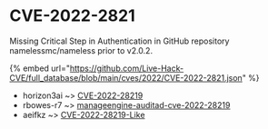 # CVE-2022-2821

Missing Critical Step in Authentication in GitHub repository namelessmc/nameless prior to v2.0.2.

{% embed url="https://github.com/Live-Hack-CVE/full_database/blob/main/cves/2022/CVE-2022-2821.json" %}


* horizon3ai ~> [CVE-2022-28219](https://zeste.alice-snow.ru/2022/database/cve-2022-2821/cve-2022-28219-horizon3ai)
* rbowes-r7 ~> [manageengine-auditad-cve-2022-28219](https://zeste.alice-snow.ru/2022/database/cve-2022-2821/manageengine-auditad-cve-2022-28219-rbowes-r7)
* aeifkz ~> [CVE-2022-28219-Like](https://zeste.alice-snow.ru/2022/database/cve-2022-2821/cve-2022-28219-like-aeifkz)
